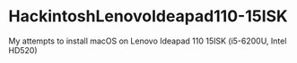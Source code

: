 # HackintoshLenovoIdeapad110-15ISK
My attempts to install macOS on Lenovo Ideapad 110 15ISK (i5-6200U, Intel HD520)
